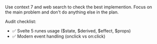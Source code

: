 Use context 7 and web search to check the best implemention. Focus on the main
problem and don't do anything else in the plan.

Audit checklist:

- ✅ Svelte 5 runes usage ($state, $derived, $effect, $props)
- ✅ Modern event handling (onclick vs on:click)
